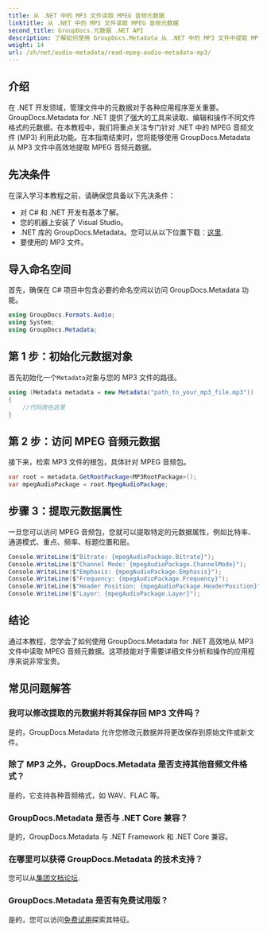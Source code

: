 ```yaml
---
title: 从 .NET 中的 MP3 文件读取 MPEG 音频元数据
linktitle: 从 .NET 中的 MP3 文件读取 MPEG 音频元数据
second_title: GroupDocs.元数据 .NET API
description: 了解如何使用 GroupDocs.Metadata 从 .NET 中的 MP3 文件中提取 MPEG 音频元数据。增强您的文件分析能力。
weight: 14
url: /zh/net/audio-metadata/read-mpeg-audio-metadata-mp3/
---
```

## 介绍
在 .NET 开发领域，管理文件中的元数据对于各种应用程序至关重要。 GroupDocs.Metadata for .NET 提供了强大的工具来读取、编辑和操作不同文件格式的元数据。在本教程中，我们将重点关注专门针对 .NET 中的 MPEG 音频文件 (MP3) 利用此功能。在本指南结束时，您将能够使用 GroupDocs.Metadata 从 MP3 文件中高效地提取 MPEG 音频元数据。
## 先决条件
在深入学习本教程之前，请确保您具备以下先决条件：
- 对 C# 和 .NET 开发有基本了解。
- 您的机器上安装了 Visual Studio。
-  .NET 库的 GroupDocs.Metadata。您可以从以下位置下载：[这里](https://releases.groupdocs.com/metadata/net/).
- 要使用的 MP3 文件。
## 导入命名空间
首先，确保在 C# 项目中包含必要的命名空间以访问 GroupDocs.Metadata 功能。
```csharp
using GroupDocs.Formats.Audio;
using System;
using GroupDocs.Metadata;
```
## 第 1 步：初始化元数据对象
首先初始化一个`Metadata`对象与您的 MP3 文件的路径。
```csharp
using (Metadata metadata = new Metadata("path_to_your_mp3_file.mp3"))
{
    //代码放在这里
}
```
## 第 2 步：访问 MPEG 音频元数据
接下来，检索 MP3 文件的根包，具体针对 MPEG 音频包。
```csharp
var root = metadata.GetRootPackage<MP3RootPackage>();
var mpegAudioPackage = root.MpegAudioPackage;
```
## 步骤 3：提取元数据属性
一旦您可以访问 MPEG 音频包，您就可以提取特定的元数据属性，例如比特率、通道模式、重点、频率、标题位置和层。
```csharp
Console.WriteLine($"Bitrate: {mpegAudioPackage.Bitrate}");
Console.WriteLine($"Channel Mode: {mpegAudioPackage.ChannelMode}");
Console.WriteLine($"Emphasis: {mpegAudioPackage.Emphasis}");
Console.WriteLine($"Frequency: {mpegAudioPackage.Frequency}");
Console.WriteLine($"Header Position: {mpegAudioPackage.HeaderPosition}");
Console.WriteLine($"Layer: {mpegAudioPackage.Layer}");
```
## 结论
通过本教程，您学会了如何使用 GroupDocs.Metadata for .NET 高效地从 MP3 文件中读取 MPEG 音频元数据。这项技能对于需要详细文件分析和操作的应用程序来说非常宝贵。

## 常见问题解答
### 我可以修改提取的元数据并将其保存回 MP3 文件吗？
是的，GroupDocs.Metadata 允许您修改元数据并将更改保存到原始文件或新文件。
### 除了 MP3 之外，GroupDocs.Metadata 是否支持其他音频文件格式？
是的，它支持各种音频格式，如 WAV、FLAC 等。
### GroupDocs.Metadata 是否与 .NET Core 兼容？
是的，GroupDocs.Metadata 与 .NET Framework 和 .NET Core 兼容。
### 在哪里可以获得 GroupDocs.Metadata 的技术支持？
您可以从[集团文档论坛](https://forum.groupdocs.com/c/metadata/14).
### GroupDocs.Metadata 是否有免费试用版？
是的，您可以访问[免费试用](https://releases.groupdocs.com/)探索其特征。